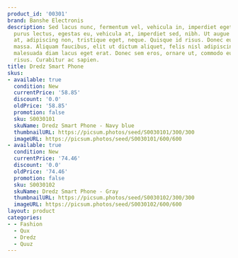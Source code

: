 ```yaml
---
product_id: '00301'
brand: Banshe Electronis
description: Sed lacus nunc, fermentum vel, vehicula in, imperdiet eget, urna. Cras
  purus lectus, egestas eu, vehicula at, imperdiet sed, nibh. Ut augue nulla, interdum
  at, adipiscing non, tristique eget, neque. Quisque id risus. Donec euismod vestibulum
  massa. Aliquam faucibus, elit ut dictum aliquet, felis nisl adipiscing sapien, sed
  malesuada diam lacus eget erat. Donec sem eros, ornare ut, commodo eu, tempor nec,
  risus. Curabitur ac sapien.
title: Dredz Smart Phone
skus:
- available: true
  condition: New
  currentPrice: '58.85'
  discount: '0.0'
  oldPrice: '58.85'
  promotion: false
  sku: S0030101
  skuName: Dredz Smart Phone - Navy blue
  thumbnailURL: https://picsum.photos/seed/S0030101/300/300
  imageURL: https://picsum.photos/seed/S0030101/600/600
- available: true
  condition: New
  currentPrice: '74.46'
  discount: '0.0'
  oldPrice: '74.46'
  promotion: false
  sku: S0030102
  skuName: Dredz Smart Phone - Gray
  thumbnailURL: https://picsum.photos/seed/S0030102/300/300
  imageURL: https://picsum.photos/seed/S0030102/600/600
layout: product
categories:
- - Fashion
  - Qux
  - Dredz
  - Quuz
---
```

